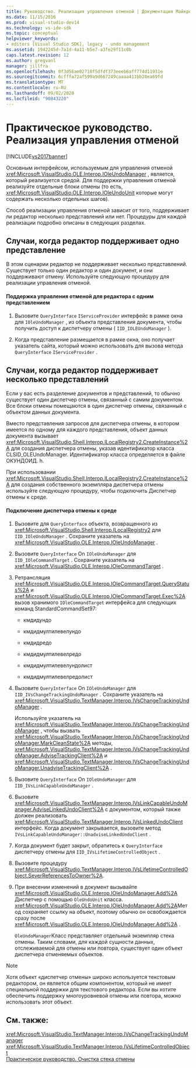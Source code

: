 ```yaml
---
title: Руководство. Реализация управления отменой | Документация Майкрософт
ms.date: 11/15/2016
ms.prod: visual-studio-dev14
ms.technology: vs-ide-sdk
ms.topic: conceptual
helpviewer_keywords:
- editors [Visual Studio SDK], legacy - undo management
ms.assetid: 1942245d-7a1d-4a11-b5e7-a3fe29f11c0b
caps.latest.revision: 12
ms.author: gregvanl
manager: jillfra
ms.openlocfilehash: 0f3d56ae02718f5dfdf373eeeb6aff774d11931e
ms.sourcegitcommit: 6cfffa72af599a9d667249caaaa411bb28ea69fd
ms.translationtype: MT
ms.contentlocale: ru-RU
ms.lasthandoff: 09/02/2020
ms.locfileid: "90843220"
---
```

# <a name="how-to-implement-undo-management"></a>Практическое руководство. Реализация управления отменой
[!INCLUDE[vs2017banner](../includes/vs2017banner.md)]

Основным интерфейсом, используемым для управления отменой <xref:Microsoft.VisualStudio.OLE.Interop.IOleUndoManager> , является, который реализуется средой. Для поддержки управления отменой реализуйте отдельные блоки отмены (то есть, <xref:Microsoft.VisualStudio.OLE.Interop.IOleUndoUnit> которые могут содержать несколько отдельных шагов).  
  
 Способ реализации управления отменой зависит от того, поддерживает ли редактор несколько представлений или нет. Процедуры для каждой реализации подробно описаны в следующих разделах.  
  
## <a name="cases-where-an-editor-supports-a-single-view"></a>Случаи, когда редактор поддерживает одно представление  
 В этом сценарии редактор не поддерживает несколько представлений. Существует только один редактор и один документ, и они поддерживают отмену. Используйте следующую процедуру для реализации управления отменой.  
  
#### <a name="to-support-undo-management-for-a-single-view-editor"></a>Поддержка управления отменой для редактора с одним представлением  
  
1. Вызовите `QueryInterface` `IServiceProvider` интерфейс в рамке окна для `IOleUndoManager` , из объекта представления документа, чтобы получить доступ к диспетчеру отмены ( `IID_IOLEUndoManager` ).  
  
2. Когда представление размещается в рамке окна, оно получает указатель сайта, который можно использовать для вызова метода `QueryInterface` `IServiceProvider` .  
  
## <a name="cases-where-an-editor-supports-multiple-views"></a>Случаи, когда редактор поддерживает несколько представлений  
 Если у вас есть разделение документов и представлений, то обычно существует один диспетчер отмены, связанный с самим документом. Все блоки отмены помещаются в один диспетчер отмены, связанный с объектом данных документа.  
  
 Вместо представления запросов для диспетчера отмены, в котором имеется по одному для каждого представления, объект данных документа вызывает <xref:Microsoft.VisualStudio.Shell.Interop.ILocalRegistry2.CreateInstance%2A> для создания диспетчера отмены, указав идентификатор класса CLSID_OLEUndoManager. Идентификатор класса определяется в файле ОКУНДОИД. h.  
  
 При использовании <xref:Microsoft.VisualStudio.Shell.Interop.ILocalRegistry2.CreateInstance%2A> для создания собственного экземпляра диспетчера отмены используйте следующую процедуру, чтобы подключить Диспетчер отмены к среде.  
  
#### <a name="to-hook-your-undo-manager-into-the-environment"></a>Подключение диспетчера отмены к среде  
  
1. Вызовите для `QueryInterface` объекта, возвращенного из <xref:Microsoft.VisualStudio.Shell.Interop.ILocalRegistry2> для `IID_IOleUndoManager` . Сохраните указатель на <xref:Microsoft.VisualStudio.OLE.Interop.IOleUndoManager> .  
  
2. Вызовите `QueryInterface` On `IOleUndoManager` для `IID_IOleCommandTarget` . Сохраните указатель на <xref:Microsoft.VisualStudio.OLE.Interop.IOleCommandTarget> .  
  
3. Ретрансляция <xref:Microsoft.VisualStudio.OLE.Interop.IOleCommandTarget.QueryStatus%2A> и <xref:Microsoft.VisualStudio.OLE.Interop.IOleCommandTarget.Exec%2A> вызов хранимого `IOleCommandTarget` интерфейса для следующих команд StandardCommandSet97:  
  
   - кмдидундо  
  
   - кмдидмултилевелундо  
  
   - кмдидредо  
  
   - кмдидмултилевелредо  
  
   - кмдидмултилевелундолист  
  
   - кмдидмултилевелредолист  
  
4. Вызовите `QueryInterface` On `IOleUndoManager` для `IID_IVsChangeTrackingUndoManager` . Сохраните указатель на <xref:Microsoft.VisualStudio.TextManager.Interop.IVsChangeTrackingUndoManager> .  
  
    Используйте указатель на <xref:Microsoft.VisualStudio.TextManager.Interop.IVsChangeTrackingUndoManager> , чтобы вызвать <xref:Microsoft.VisualStudio.TextManager.Interop.IVsChangeTrackingUndoManager.MarkCleanState%2A> методы, <xref:Microsoft.VisualStudio.TextManager.Interop.IVsChangeTrackingUndoManager.AdviseTrackingClient%2A> и <xref:Microsoft.VisualStudio.TextManager.Interop.IVsChangeTrackingUndoManager.UnadviseTrackingClient%2A> .  
  
5. Вызовите `QueryInterface` On `IOleUndoManager` для `IID_IVsLinkCapableUndoManager` .  
  
6. Вызовите <xref:Microsoft.VisualStudio.TextManager.Interop.IVsLinkCapableUndoManager.AdviseLinkedUndoClient%2A> с документом, который также должен реализовать <xref:Microsoft.VisualStudio.TextManager.Interop.IVsLinkedUndoClient> интерфейс. Когда документ закрывается, вызовите метод `IVsLinkCapableUndoManager::UnadviseLinkedUndoClient` .  
  
7. Когда документ будет закрыт, обратитесь к `QueryInterface` диспетчеру отмены для `IID_IVsLifetimeControlledObject` .  
  
8. Вызовите процедуру <xref:Microsoft.VisualStudio.TextManager.Interop.IVsLifetimeControlledObject.SeverReferencesToOwner%2A>.  
  
9. При внесении изменений в документ вызывайте <xref:Microsoft.VisualStudio.OLE.Interop.IOleUndoManager.Add%2A> Диспетчер с помощью `OleUndoUnit` класса. <xref:Microsoft.VisualStudio.OLE.Interop.IOleUndoManager.Add%2A>Метод сохраняет ссылку на объект, поэтому обычно он освобождается сразу после <xref:Microsoft.VisualStudio.OLE.Interop.IOleUndoManager.Add%2A> .  
  
   `OleUndoManager`Класс представляет отдельный экземпляр стека отмены. Таким словами, для каждой сущности данных, отслеживаемой для отмены или повтора, существует один объект диспетчера отменяемых объектов.  
  
> [!NOTE]
> Хотя объект «диспетчер отмены» широко используется текстовым редактором, он является общим компонентом, который не имеет специальной поддержки для текстового редактора. Если вы хотите обеспечить поддержку многоуровневой отмены или повтора, можно использовать этот объект.  
  
## <a name="see-also"></a>См. также:  
 <xref:Microsoft.VisualStudio.TextManager.Interop.IVsChangeTrackingUndoManager>   
 <xref:Microsoft.VisualStudio.TextManager.Interop.IVsLifetimeControlledObject>   
 [Практическое руководство. Очистка стека отмены](../extensibility/how-to-clear-the-undo-stack.md)
